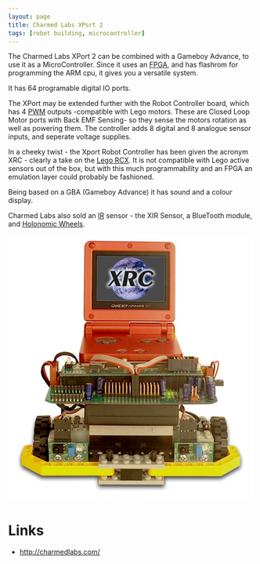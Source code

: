 ```yaml
---
layout: page
title: Charmed Labs XPort 2
tags: [robot building, microcontroller]
---
```

The Charmed Labs XPort 2 can be combined with a Gameboy Advance, to use it as a MicroController.  Since it uses an <a href="/wiki/fpga.html" title="Field Programmable Gate Array">FPGA</a>, and has flashrom for programming the ARM cpu, it gives you a versatile system.

It has 64 programable digital IO ports.

The XPort may be extended further with the Robot Controller board, which has 4 <a href="/wiki/pwm.html" title="Pulse Width Modulation">PWM</a> outputs -compatible with Lego motors. These are Closed Loop Motor ports with Back EMF Sensing- so they sense the motors rotation as well as powering them. The controller adds 8 digital and 8 analogue sensor inputs, and seperate voltage supplies.

In a cheeky twist - the Xport Robot Controller has been given the acronym XRC - clearly a take on the <a href="/wiki/rcx.html" title="The Lego RCX">Lego RCX</a>. It is not compatible with Lego active sensors out of the box, but with this much programmability and an FPGA an emulation layer could probably be fashioned.

Being based on a GBA (Gameboy Advance) it has sound and a colour display.

Charmed Labs also sold an <a href="/wiki/ir.html" title="Acronym for Infra Red">IR</a> sensor - the XIR Sensor, a BlueTooth module, and <a href="/wiki/holonomic_wheels.html" title="Holonomic Wheels">Holonomic Wheels</a>.

![Xport robot](/galleries/gallery-1-common-images/114-xportrobot.jpg)

# Links

* <a  href="http://charmedlabs.com/" rel="external" target="_blank">http://charmedlabs.com/</a>
